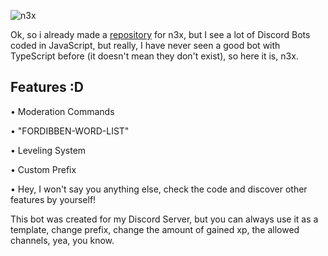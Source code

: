 ![n3x](https://github.com/ItsAmex/n3x-TypeScript/blob/main/github/n3x-banner.png)

Ok, so i already made a [repository](https://github.com/ItsAmex/n3x) for n3x, but I see a lot of Discord Bots coded in JavaScript, but really, I have never seen a good bot with TypeScript before (it doesn't mean they don't exist), so here it is, n3x.

## Features :D

• Moderation Commands

• "FORDIBBEN-WORD-LIST"

• Leveling System

• Custom Prefix

• Hey, I won't say you anything else, check the code and discover other features by yourself!

This bot was created for my Discord Server, but you can always use it as a template, change prefix, change the amount of gained xp, the allowed channels, yea, you know.